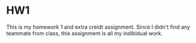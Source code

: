 # HW1
This is my homework 1 and extra creidt assignment.
Since I didn't find any teammate from class, this assignment is all my indibidual work.

